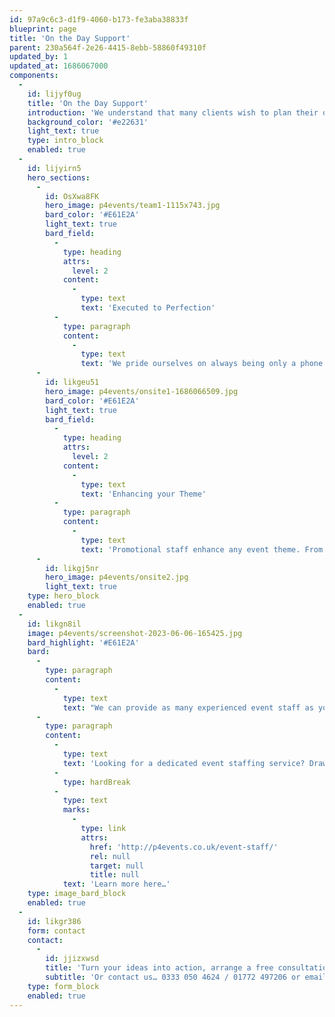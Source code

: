 ```yaml
---
id: 97a9c6c3-d1f9-4060-b173-fe3aba38833f
blueprint: page
title: 'On the Day Support'
parent: 230a564f-2e26-4415-8ebb-58860f49310f
updated_by: 1
updated_at: 1686067000
components:
  -
    id: lijyf0ug
    title: 'On the Day Support'
    introduction: 'We understand that many clients wish to plan their own events, utilising their in-house teams and ensuring a personal touch, but why not let our team take away all the stress on the day? By providing experienced staff we can work with your team to ensure your event is executed to perfection, leaving you free to network with clients and colleagues and truly enjoy the event you have spent months planning from start to finish.'
    background_color: '#e22631'
    light_text: true
    type: intro_block
    enabled: true
  -
    id: lijyirn5
    hero_sections:
      -
        id: OsXwa8FK
        hero_image: p4events/team1-1115x743.jpg
        bard_color: '#E61E2A'
        light_text: true
        bard_field:
          -
            type: heading
            attrs:
              level: 2
            content:
              -
                type: text
                text: 'Executed to Perfection'
          -
            type: paragraph
            content:
              -
                type: text
                text: 'We pride ourselves on always being only a phone call away, discussing all of the finer details and meeting with you as frequently as required so that we understand precisely how you would like your event to run. Ensuring every last element is correct so that your event goes exactly to plan.'
      -
        id: likgeu51
        hero_image: p4events/onsite1-1686066509.jpg
        bard_color: '#E61E2A'
        light_text: true
        bard_field:
          -
            type: heading
            attrs:
              level: 2
            content:
              -
                type: text
                text: 'Enhancing your Theme'
          -
            type: paragraph
            content:
              -
                type: text
                text: 'Promotional staff enhance any event theme. From meet and greet to assisting with games and activities, they’re sure to stand out. And with such a wide range of fabulous costumes in stock what better way to impress your guests? And don’t worry – if we don’t have your themed costumes in stock we soon will, to ensure your vision becomes a reality.'
      -
        id: likgj5nr
        hero_image: p4events/onsite2.jpg
        light_text: true
    type: hero_block
    enabled: true
  -
    id: likgn8il
    image: p4events/screenshot-2023-06-06-165425.jpg
    bard_highlight: '#E61E2A'
    bard:
      -
        type: paragraph
        content:
          -
            type: text
            text: "We can provide as many experienced event staff as you require, over one or multiple venues. Not only are they sure to offer an added visual, but they will oversee all aspects of your event.\_From a single event host or hostess, through to professional models, fire breathers, stilt walkers, and even roller babes (popular with our 1950’s Diner theme) we’ve got staffing covered."
      -
        type: paragraph
        content:
          -
            type: text
            text: 'Looking for a dedicated event staffing service? Drawing from our pool of loyal, experienced and dedicated freelancers, we are confident in covering every aspect of your staffing needs.'
          -
            type: hardBreak
          -
            type: text
            marks:
              -
                type: link
                attrs:
                  href: 'http://p4events.co.uk/event-staff/'
                  rel: null
                  target: null
                  title: null
            text: 'Learn more here…'
    type: image_bard_block
    enabled: true
  -
    id: likgr386
    form: contact
    contact:
      -
        id: jjizxwsd
        title: 'Turn your ideas into action, arrange a free consultation'
        subtitle: 'Or contact us… 0333 050 4624 / 01772 497206 or email us: info@p4events.co.uk'
    type: form_block
    enabled: true
---
```

